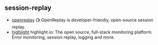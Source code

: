 ## session-replay

- [openreplay](https://github.com/openreplay/openreplay) :tv: OpenReplay is developer-friendly, open-source session replay.
- [highlight](https://github.com/highlight/highlight) highlight.io: The open source, full-stack monitoring platform. Error monitoring, session replay, logging and more.